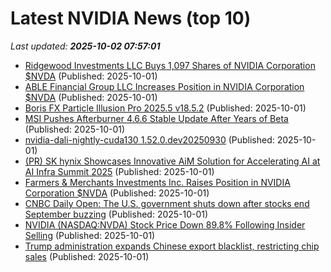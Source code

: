 # Latest NVIDIA News (top 10)
_Last updated: **2025-10-02 07:57:01**_

- [Ridgewood Investments LLC Buys 1,097 Shares of NVIDIA Corporation $NVDA](https://www.etfdailynews.com/2025/10/01/ridgewood-investments-llc-buys-1097-shares-of-nvidia-corporation-nvda/) (Published: 2025-10-01)
- [ABLE Financial Group LLC Increases Position in NVIDIA Corporation $NVDA](https://www.etfdailynews.com/2025/10/01/able-financial-group-llc-increases-position-in-nvidia-corporation-nvda/) (Published: 2025-10-01)
- [Boris FX Particle Illusion Pro 2025.5 v18.5.2](https://post.rlsbb.to/boris-fx-particle-illusion-pro-2025-5-v18-5-2/) (Published: 2025-10-01)
- [MSI Pushes Afterburner 4.6.6 Stable Update After Years of Beta](https://www.techpowerup.com/341521/msi-pushes-afterburner-4-6-6-stable-update-after-years-of-beta) (Published: 2025-10-01)
- [nvidia-dali-nightly-cuda130 1.52.0.dev20250930](https://pypi.org/project/nvidia-dali-nightly-cuda130/1.52.0.dev20250930/) (Published: 2025-10-01)
- [(PR) SK hynix Showcases Innovative AiM Solution for Accelerating AI at AI Infra Summit 2025](https://www.techpowerup.com/341520/sk-hynix-showcases-innovative-aim-solution-for-accelerating-ai-at-ai-infra-summit-2025) (Published: 2025-10-01)
- [Farmers & Merchants Investments Inc. Raises Position in NVIDIA Corporation $NVDA](https://www.etfdailynews.com/2025/10/01/farmers-merchants-investments-inc-raises-position-in-nvidia-corporation-nvda/) (Published: 2025-10-01)
- [CNBC Daily Open: The U.S. government shuts down after stocks end September buzzing](https://www.cnbc.com/2025/10/01/cnbc-daily-open-the-us-government-shuts-down-after-stocks-end-september-buzzing.html) (Published: 2025-10-01)
- [NVIDIA (NASDAQ:NVDA) Stock Price Down 89.8% Following Insider Selling](https://www.etfdailynews.com/2025/10/01/nvidia-nasdaqnvda-stock-price-down-89-8-following-insider-selling/) (Published: 2025-10-01)
- [Trump administration expands Chinese export blacklist, restricting chip sales](https://www.naturalnews.com/2025-10-01-trump-admin-expands-chinese-entity-export-blacklist.html) (Published: 2025-10-01)
